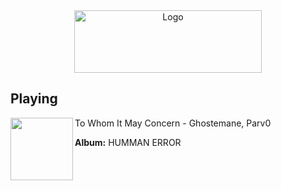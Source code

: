 <div align="center">
  <a href="https://lund.wtf/">
    <img src="https://lund.wtf/Images/Lund/Lund.gif" alt="Logo" width="300" height="100">
  </a>
</div>

## Playing

[<img align="left" width="100" src="https://i.scdn.co/image/ab67616d00001e025abcea911bfb4b25200f770f">](https://open.spotify.com/track/6LsMmm02qu6SOmp9JeaIyC?si=e9655eec389546c0)
To Whom It May Concern - Ghostemane, Parv0

**Album:** HUMMAN ERROR

&nbsp;
